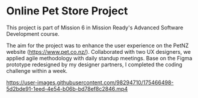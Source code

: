 # Online Pet Store Project

This project is part of Mission 6 in Mission Ready's Advanced Software Development course. 

The aim for the project was to enhance the user experience on the PetNZ website (https://www.pet.co.nz/). Collaborated with two UX designers, we applied agile methodology with daily standup meetings. Base on the Figma prototype redesigned by my designer partners, I completed the coding challenge within a week.


https://user-images.githubusercontent.com/98294710/175466498-5d2bde91-1eed-4e54-b06b-bd78ef8c2846.mp4
